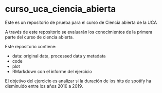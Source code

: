 # curso_uca_ciencia_abierta
Este es un repositorio de prueba para el curso de Ciencia abierta de la UCA

A través de este repositorio se evaluarán los conocimientos de la primera parte del curso de ciencia abierta. 

Este repositorio contiene:

- data: original data, processed data y metadata
- code
- plot
- RMarkdown con el informe del ejercicio

El objetivo del ejercicio es analizar si la duración de los hits de spotify ha disminuido entre los años 2010 a 2019. 